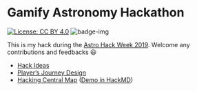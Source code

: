 # Gamify Astronomy Hackathon

[![License: CC BY 4.0](https://img.shields.io/badge/License-CC%20BY%204.0-blue.svg)](https://github.com/YihaoSu/GamifyAstronomyHackathon/blob/master/LICENSE) ![badge-img](https://img.shields.io/badge/Made%20at-%23AstroHackWeek-8063d5.svg?style=flat)

This is my hack during the [Astro Hack Week 2019](http://astrohackweek.org/2019/). Welcome any contributions and feedbacks :smiley:

* [Hack Ideas](https://github.com/YihaoSu/GamifyAstronomyHackathon/blob/master/HackIdeas.md)
* [Player’s Journey Design](https://github.com/YihaoSu/GamifyAstronomyHackathon/blob/master/PlayersJourney.md)
* [Hacking Central Map](./HackingCentralTemplates) ([Demo in HackMD](https://hackmd.io/@astrobackhacker/BJ8r6ULSr))